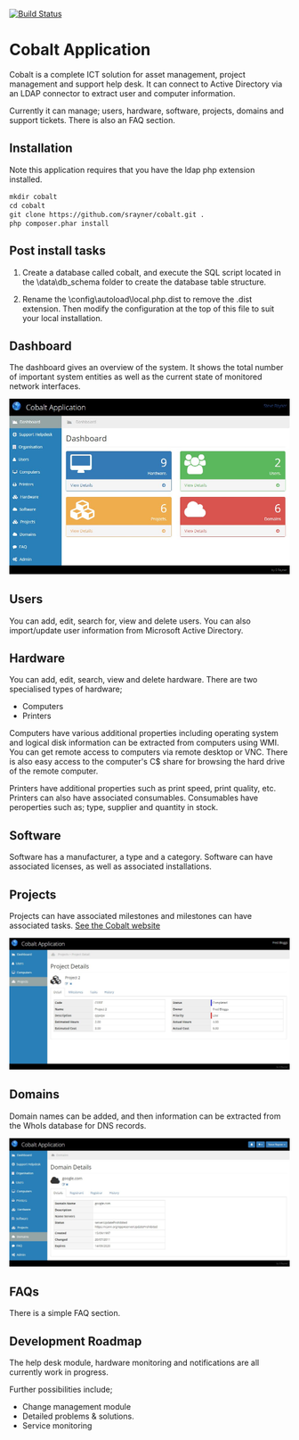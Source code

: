 [![Build Status](https://travis-ci.org/srayner/cobalt.svg?branch=master)](https://travis-ci.org/srayner/cobalt)

Cobalt Application
==================

Cobalt is a complete ICT solution for asset management, project management and support help desk.
It can connect to Active Directory via an LDAP connector to extract user and computer information.

Currently it can manage; users, hardware, software, projects, domains and support tickets.
There is also an FAQ section.

Installation
------------

Note this application requires that you have the ldap php extension installed.

```
mkdir cobalt
cd cobalt
git clone https://github.com/srayner/cobalt.git .
php composer.phar install
```

Post install tasks
------------------

1. Create a database called cobalt, and execute the SQL script located in the \data\db_schema
folder to create the database table structure.

2. Rename the \config\autoload\local.php.dist to remove the .dist extension. Then
modify the configuration at the top of this file to suit your local installation.


Dashboard
---------
The dashboard gives an overview of the system. It shows the total number of important system entities as
well as the current state of monitored network interfaces.

![Image of Dashboard](/docs/Screenshot2.jpg)

Users
-----
You can add, edit, search for, view and delete users. You can also import/update user information
from Microsoft Active Directory.

Hardware
---------
You can add, edit, search, view and delete hardware. There are two specialised types of hardware;
  * Computers
  * Printers

Computers have various additional properties including operating system and logical
disk information can be extracted from computers using WMI. You can get remote access
to computers via remote desktop or VNC. There is also easy access to the computer's
C$ share for browsing the hard drive of the remote computer.

Printers have additional properties such as print speed, print quality, etc. Printers can
also have associated consumables. Consumables have peroperties such as; type, supplier and quantity
in stock.

Software
--------
Software has a manufacturer, a type and a category. Software can have associated licenses,
as well as associated installations.
   
Projects
--------
Projects can have associated milestones and milestones can have associated tasks.
[See the Cobalt website](http://srayner.github.io/cobalt)

![Image of Project](/docs/Screenshot.jpg)

Domains
-------
Domain names can be added, and then information can be extracted from the WhoIs database
for DNS records.

![Image of Project](/docs/Domains_Screenshot.jpg)

FAQs
----
There is a simple FAQ section.

Development Roadmap
-------------------
The help desk module, hardware monitoring and notifications are all currently work in progress.

Further possibilities include;
* Change management module
* Detailed problems & solutions.
* Service monitoring 